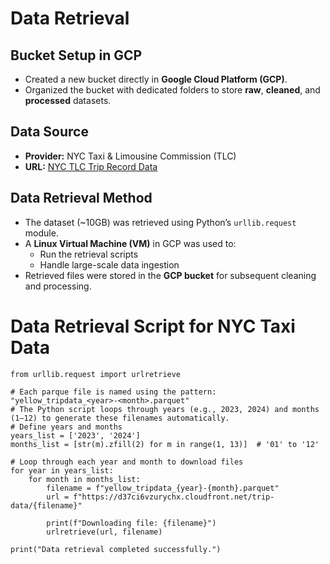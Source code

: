 # Data Retrieval  

## Bucket Setup in GCP  
- Created a new bucket directly in **Google Cloud Platform (GCP)**.  
- Organized the bucket with dedicated folders to store **raw**, **cleaned**, and **processed** datasets.  

## Data Source  
- **Provider:** NYC Taxi & Limousine Commission (TLC)  
- **URL:** [NYC TLC Trip Record Data](https://www.nyc.gov/site/tlc/about/tlc-trip-record-data.page)  

## Data Retrieval Method  
- The dataset (~10GB) was retrieved using Python’s `urllib.request` module.  
- A **Linux Virtual Machine (VM)** in GCP was used to:  
  - Run the retrieval scripts  
  - Handle large-scale data ingestion  
- Retrieved files were stored in the **GCP bucket** for subsequent cleaning and processing.  



# Data Retrieval Script for NYC Taxi Data
```
from urllib.request import urlretrieve

# Each parque file is named using the pattern: "yellow_tripdata_<year>-<month>.parquet"
# The Python script loops through years (e.g., 2023, 2024) and months (1–12) to generate these filenames automatically.
# Define years and months
years_list = ['2023', '2024']
months_list = [str(m).zfill(2) for m in range(1, 13)]  # '01' to '12'

# Loop through each year and month to download files
for year in years_list:
    for month in months_list:
        filename = f"yellow_tripdata_{year}-{month}.parquet"
        url = f"https://d37ci6vzurychx.cloudfront.net/trip-data/{filename}"
        
        print(f"Downloading file: {filename}")
        urlretrieve(url, filename)

print("Data retrieval completed successfully.")

